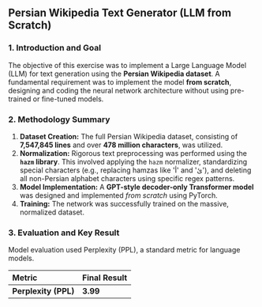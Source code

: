 ## Persian Wikipedia Text Generator (LLM from Scratch)

### 1. Introduction and Goal
The objective of this exercise was to implement a Large Language Model (LLM) for text generation using the **Persian Wikipedia dataset**. A fundamental requirement was to implement the model **from scratch**, designing and coding the neural network architecture without using pre-trained or fine-tuned models.

### 2. Methodology Summary
1.  **Dataset Creation:** The full Persian Wikipedia dataset, consisting of **7,547,845 lines** and over **478 million characters**, was utilized.
2.  **Normalization:** Rigorous text preprocessing was performed using the **`hazm` library**. This involved applying the `hazm` normalizer, standardizing special characters (e.g., replacing hamzas like 'أ' and 'ئ'), and deleting all non-Persian alphabet characters using specific regex patterns.
3.  **Model Implementation:** A **GPT-style decoder-only Transformer model** was designed and implemented *from scratch* using PyTorch.
4.  **Training:** The network was successfully trained on the massive, normalized dataset.

### 3. Evaluation and Key Result
Model evaluation used Perplexity (PPL), a standard metric for language models.

| Metric | Final Result |
| :--- | :--- |
| **Perplexity (PPL)** | **3.99** |

